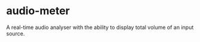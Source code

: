 # audio-meter
A real-time audio analyser with the ability to display total volume of an input source.
